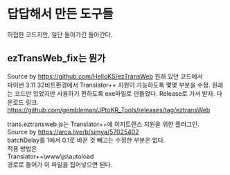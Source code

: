 # 답답해서 만든 도구들
허접한 코드지만, 일단 돌아가긴 돌아간다. 


## ezTransWeb_fix는 뭔가
Source by https://github.com/HelloKS/ezTransWeb
원래 있던 코드에서  
파이썬 3.11 32비트환경에서 Translator++ 지원이 가능하도록 몇몇 부분을 수정.
원래는 코드만 있었지만 사용하기 편하도록 exe파일로 만들었다. Release로 가서 받자.
다운로드 링크.
https://github.com/gembleman/JPtoKR_Tools/releases/tag/eztransWeb

trans.eztransweb.js는 Translator++에 이지트랜스 지원을 위한 플러그인.  
Source by https://arca.live/b/simya/57025402  
batchDelay를 1에서 0.1로 바꾼 것 빼고는 수정한 부분은 없다.  
적용 방법은  
Translator++\www\js\autoload  
경로로 들어가 이 파일을 집어넣으면 된다.  
